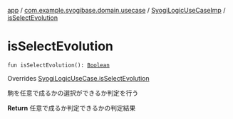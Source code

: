 [app](../../index.md) / [com.example.syogibase.domain.usecase](../index.md) / [SyogiLogicUseCaseImp](index.md) / [isSelectEvolution](./is-select-evolution.md)

# isSelectEvolution

`fun isSelectEvolution(): `[`Boolean`](https://kotlinlang.org/api/latest/jvm/stdlib/kotlin/-boolean/index.html)

Overrides [SyogiLogicUseCase.isSelectEvolution](../-syogi-logic-use-case/is-select-evolution.md)

駒を任意で成るかの選択ができるか判定を行う

**Return**
任意で成るか判定できるかの判定結果

